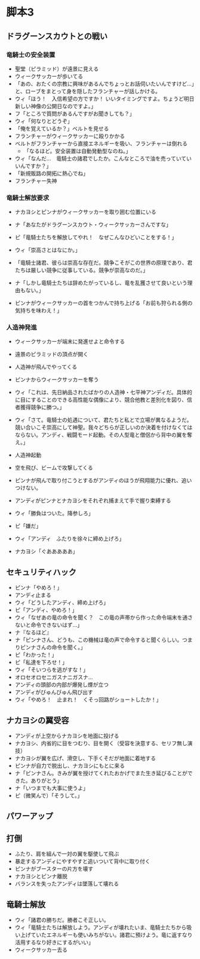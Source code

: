 # 脚本3

## ドラグーンスカウトとの戦い
### 竜騎士の安全装置
* 聖堂（ピラミッド）が遠景に見える
* ウィークサッカーが歩いてる
* 「あの、おたくの宗教に興味があるんでちょっとお話伺いたいんですけど…」と、ローブをまとって身を隠したフランチャーが話しかける。
* ウィ「ほう！　入信希望の方ですか！ いいタイミングですよ。ちょうど明日新しい神像の公開日なのですよ。」
* フ「ところで質問があるんですがお聞きしても？」
* ウィ「何なりとどうぞ」
* 「俺を覚えているか？」ベルトを見せる
* フランチャーがウィークサッカーに殴りかかる
* ベルトがフランチャーから直接エネルギーを吸い、フランチャーは倒れる
  * 「なるほど。安全装置は自動発動型なのね。」
* ウィ「なんだ…　竜騎士の諸君でしたか。こんなところで油を売っていていいんですか？」
* 「新規販路の開拓に熱心でね」
* フランチャー失神

### 竜騎士解放要求
* ナカヨシとピンナがウィークサッカーを取り囲む位置にいる
* ナ「あなたがドラグーンスカウト・ウィークサッカーさんですな」
* ピ「竜騎士たちを解放してやれ！　なぜこんなひどいことをする！」

* ウィ「崇高さとはなにか。」
* 「竜騎士諸君、彼らは崇高な存在だ。競争こそがこの世界の原理であり、君たちは厳しい競争に従事している。競争が崇高なのだ。」
* ナ「しかし竜騎士たちは辞めたがっているし、竜を乱獲させて良いという理由もない。」

* ピンナがウィークサッカーの首をつかんで持ち上げる「お前も狩られる側の気持ちを味わえ！」

### 人造神発進
* ウィークサッカーが端末に発進せよと命令する
* 遠景のピラミッドの頂点が開く
* 人造神が飛んでやってくる
* ピンナからウィークサッカーを奪う
* ウィ「これは、先日納品されたばかりの人造神・七平神アンディだ。具体的に目にすることのできる高性能な偶像により、競合他教と差別化を図り、信者獲得競争に勝つ。」

* ウィ「さて。竜騎士の処遇について、君たちと私とで立場が異なるようだ。競い合いこそ崇高にして神聖。我々どちらが正しいのか決着を付けなくてはならない。アンディ、戦闘モード起動。その人型竜と僧侶から背中の翼を奪え。」
* 人造神起動
* 空を飛び、ビームで攻撃してくる
* ピンナが飛んで取り付こうとするがアンディのほうが飛翔能力に優れ、追いつけない。
* アンディがピンナとナカヨシをそれぞれ捕まえて手で握り束縛する
* ウィ「勝負はついた。降参しろ」
* ピ「嫌だ」
* ウィ「アンディ　ふたりを徐々に締め上げろ」
* ナカヨシ「ぐあああああ」

## セキュリティハック
* ピンナ「やめろ！」
* アンディ止まる
* ウィ「どうしたアンディ、締め上げろ」
* ピ「アンディ、やめろ！」
* ウィ「なぜあの竜の命令を聞く？　この竜の声帯から作った命令端末を通さないと命令できないはず…」
* ナ『なるほど』
* ナ「ピンナさん、どうも、この機械は竜の声で命令すると聞くらしい。つまりピンナさんの命令を聞く。」
* ピ「わかった！」
* ピ「私達を下ろせ！」
* ウィ「そいつらを逃がすな！」
* オロセオロセニガスナニガスナ…
* アンディの頭部の内部が爆発し煙が立つ
* アンディがびゅんびゅん飛び出す
* ウィ「やめろ！　止まれ！　くそっ回路がショートしたか！」

## ナカヨシの翼受容
* アンディが上空からナカヨシを地面に投げる
* ナカヨシ、内省的に目をつむり、目を開く（受容を決意する、セリフ無し演技）
* ナカヨシが翼を広げ、滑空し、下手くそだが地面に着地する
* ピンナが自力で脱出し、ナカヨシにもとに来る
* ナ「ピンナさん。きみが翼を授けてくれたおかげでまた生き延びることができた。ありがとう」
* ナ「いつまでも大事に使うよ」
* ピ（微笑んで）「そうして。」

## パワーアップ
## 打倒
* ふたり、肩を組んで一対の翼を駆使して飛ぶ
* 暴走するアンディにやすやすと追いついて背中に取り付く
* ピンナがブースターの片方を壊す
* ナカヨシとピンナ離脱
* バランスを失ったアンディは墜落して壊れる


## 竜騎士解放
* ウィ「諸君の勝ちだ。勝者こそ正しい。
* ウィ「竜騎士たちは解放しよう。アンディが壊れたいま、竜騎士たちから吸い上げていたエネルギーも使いみちがない。諸君に預けよう。竜に返すなり活用するなり好きにするがいい」
* ウィークサッカー去る
